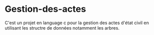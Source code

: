 # Gestion-des-actes
C'est un projet en language c pour la gestion des actes d'état civil en utilisant les structre de données notamment les arbres.
